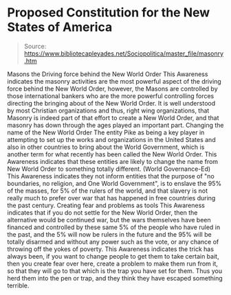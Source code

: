 # Proposed Constitution for the New States of America

> Source: https://www.bibliotecapleyades.net/Sociopolitica/master_file/masonry.htm

Masons the Driving force
behind
the New World Order
This Awareness indicates the masonry
activities are the most powerful aspect of the driving force behind the New
World Order, however, the Masons are controlled by those international bankers
who are the more powerful controlling forces directing the bringing about
of the New World Order. It is well understood by most Christian organizations
and thus, right wing organizations, that Masonry is indeed part of that effort
to create a
New World Order, and that masonry has down through the ages played
an important part.
Changing the name
of the New World Order
The entity Pike as being a key player
in attempting to set up the works and organizations in the United States and
also in other countries to bring about the World Government, which is another
term for what recently has been called the New World Order. This Awareness
indicates that these entities are likely to change the name from New World
Order to something totally different. (World Governance-Ed)
This Awareness indicates they not
inform entities that the purpose of "no boundaries, no religion, and
One World Government", is to enslave the 95% of the masses, for 5% of
the rulers of the world, and that slavery is not really much to prefer over
war that has happened in free countries during the past century.
Creating
fear and problems as tools
This Awareness indicates that if
you do not settle for the New World Order, then the alternative would be continued
war, but the wars themselves have been financed and controlled by these same
5% of the people who have ruled in the past, and the 5% will now be rulers
in the future and the 95% will be totally disarmed and without any power such
as the vote, or any chance of throwing off the yokes of poverty. This Awareness
indicates the trick has always been, if you want to change people to get them
to take certain bait, then you create fear over here, create a problem to
make them run from it, so that they will go to that which is the trap you
have set for them. Thus you herd them into the pen or trap, and they think
they have escaped something terrible.

